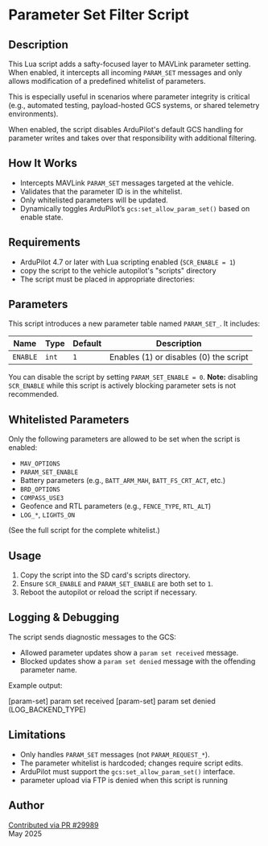 # Parameter Set Filter Script

## Description

This Lua script adds a safty-focused layer to MAVLink parameter setting. When enabled, it intercepts all incoming `PARAM_SET` messages and only allows modification of a predefined whitelist of parameters.

This is especially useful in scenarios where parameter integrity is critical (e.g., automated testing, payload-hosted GCS systems, or shared telemetry environments).

When enabled, the script disables ArduPilot's default GCS handling for parameter writes and takes over that responsibility with additional filtering.

## How It Works

- Intercepts MAVLink `PARAM_SET` messages targeted at the vehicle.
- Validates that the parameter ID is in the whitelist.
- Only whitelisted parameters will be updated.
- Dynamically toggles ArduPilot’s `gcs:set_allow_param_set()` based on enable state.

## Requirements

- ArduPilot 4.7 or later with Lua scripting enabled (`SCR_ENABLE = 1`)
- copy the script to the vehicle autopilot's "scripts" directory
- The script must be placed in appropriate directories:

## Parameters

This script introduces a new parameter table named `PARAM_SET_`. It includes:

| Name              | Type   | Default | Description                            |
|-------------------|--------|---------|----------------------------------------|
| `ENABLE`          | `int`  | `1`     | Enables (1) or disables (0) the script |

You can disable the script by setting `PARAM_SET_ENABLE = 0`. **Note:** disabling `SCR_ENABLE` while this script is actively blocking parameter sets is not recommended.

## Whitelisted Parameters

Only the following parameters are allowed to be set when the script is enabled:

- `MAV_OPTIONS`
- `PARAM_SET_ENABLE`
- Battery parameters (e.g., `BATT_ARM_MAH`, `BATT_FS_CRT_ACT`, etc.)
- `BRD_OPTIONS`
- `COMPASS_USE3`
- Geofence and RTL parameters (e.g., `FENCE_TYPE`, `RTL_ALT`)
- `LOG_*`, `LIGHTS_ON`

(See the full script for the complete whitelist.)

## Usage

1. Copy the script into the SD card's scripts directory.
2. Ensure `SCR_ENABLE` and `PARAM_SET_ENABLE` are both set to `1`.
3. Reboot the autopilot or reload the script if necessary.

## Logging & Debugging

The script sends diagnostic messages to the GCS:

- Allowed parameter updates show a `param set received` message.
- Blocked updates show a `param set denied` message with the offending parameter name.

Example output:

[param-set] param set received
[param-set] param set denied (LOG_BACKEND_TYPE)


## Limitations

- Only handles `PARAM_SET` messages (not `PARAM_REQUEST_*`).
- The parameter whitelist is hardcoded; changes require script edits.
- ArduPilot must support the `gcs:set_allow_param_set()` interface.
- parameter upload via FTP is denied when this script is running

## Author

[Contributed via PR #29989](https://github.com/ArduPilot/ardupilot/pull/29989)  
May 2025
